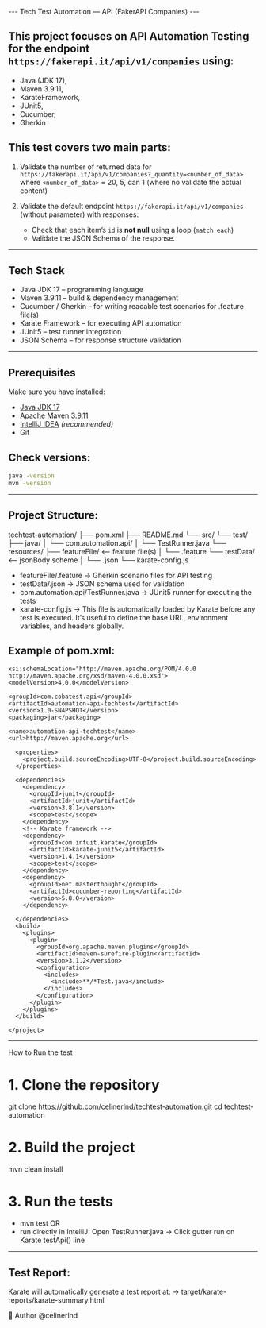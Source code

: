 --- Tech Test Automation — API (FakerAPI Companies) ---

## This project focuses on API Automation Testing for the endpoint `https://fakerapi.it/api/v1/companies` using:
- Java (JDK 17), 
- Maven 3.9.11,
- KarateFramework,
- JUnit5,
- Cucumber,
- Gherkin

## This test covers two main parts:
1) Validate the number of returned data for 
   `https://fakerapi.it/api/v1/companies?_quantity=<number_of_data>`  
   where `<number_of_data>` = 20, 5, dan 1 (where no validate the actual content)

2) Validate the default endpoint
   `https://fakerapi.it/api/v1/companies` (without parameter) with responses:
    - Check that each item’s `id` is **not null** using a loop (`match each`)
    - Validate the JSON Schema of the response.

------
## Tech Stack

- Java JDK 17 – programming language
- Maven 3.9.11 – build & dependency management
- Cucumber / Gherkin – for writing readable test scenarios for .feature file(s)
- Karate Framework – for executing API automation
- JUnit5 – test runner integration
- JSON Schema – for response structure validation

---
## Prerequisites

Make sure you have installed:

- [Java JDK 17](https://www.oracle.com/java/technologies/javase/jdk17-archive-downloads.html)
- [Apache Maven 3.9.11](https://maven.apache.org/download.cgi)
- [IntelliJ IDEA](https://www.jetbrains.com/idea/) *(recommended)*
- Git

## Check versions:
```bash
java -version
mvn -version
```
---
## Project Structure:
techtest-automation/
├── pom.xml
├── README.md
└── src/
    └── test/
        ├── java/
        │   └── com.automation.api/
        │       └── TestRunner.java
        └── resources/
            ├── featureFile/  <-- feature file(s)
            │   └── .feature
            └── testData/ <-- jsonBody scheme
            │   └── .json
            └── karate-config.js

- featureFile/.feature → Gherkin scenario files for API testing 
- testData/.json → JSON schema used for validation 
- com.automation.api/TestRunner.java → JUnit5 runner for executing the tests
- karate-config.js → This file is automatically loaded by Karate before any test is executed.
  It’s useful to define the base URL, environment variables, and headers globally.

## Example of pom.xml:

```<project xmlns="http://maven.apache.org/POM/4.0.0" xmlns:xsi="http://www.w3.org/2001/XMLSchema-instance"
xsi:schemaLocation="http://maven.apache.org/POM/4.0.0 http://maven.apache.org/xsd/maven-4.0.0.xsd">
<modelVersion>4.0.0</modelVersion>

<groupId>com.cobatest.api</groupId>
<artifactId>automation-api-techtest</artifactId>
<version>1.0-SNAPSHOT</version>
<packaging>jar</packaging>

<name>automation-api-techtest</name>
<url>http://maven.apache.org</url>

  <properties>
    <project.build.sourceEncoding>UTF-8</project.build.sourceEncoding>
  </properties>

  <dependencies>
    <dependency>
      <groupId>junit</groupId>
      <artifactId>junit</artifactId>
      <version>3.8.1</version>
      <scope>test</scope>
    </dependency>
    <!-- Karate framework -->
    <dependency>
      <groupId>com.intuit.karate</groupId>
      <artifactId>karate-junit5</artifactId>
      <version>1.4.1</version>
      <scope>test</scope>
    </dependency>
    <dependency>
      <groupId>net.masterthought</groupId>
      <artifactId>cucumber-reporting</artifactId>
      <version>5.8.0</version>
    </dependency>

  </dependencies>
  <build>
    <plugins>
      <plugin>
        <groupId>org.apache.maven.plugins</groupId>
        <artifactId>maven-surefire-plugin</artifactId>
        <version>3.1.2</version>
        <configuration>
          <includes>
            <include>**/*Test.java</include>
          </includes>
        </configuration>
      </plugin>
    </plugins>
  </build>

</project>
```
---
How to Run the test

# 1. Clone the repository
git clone https://github.com/celinerlnd/techtest-automation.git
cd techtest-automation

# 2. Build the project
mvn clean install

# 3. Run the tests
- mvn test OR
- run directly in IntelliJ: Open TestRunner.java → Click gutter run on Karate testApi() line

---
## Test Report:
Karate will automatically generate a test report at:
→ target/karate-reports/karate-summary.html

👤 Author
@celinerlnd

